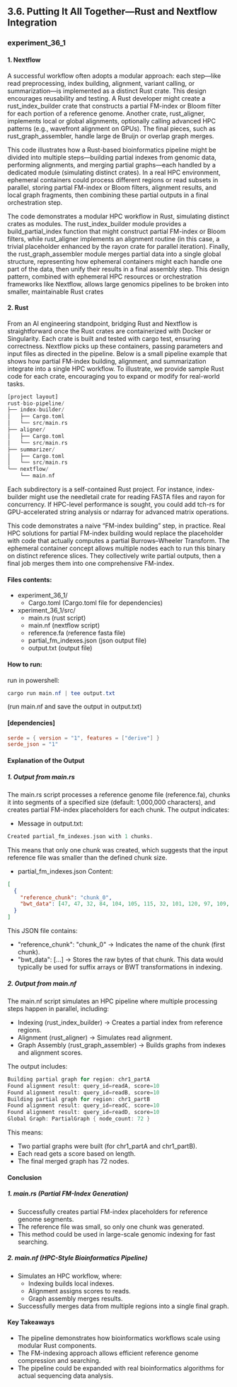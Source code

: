 ## 3.6. Putting It All Together—Rust and Nextflow Integration

### experiment_36_1

#### 1. Nextflow

A successful workflow often adopts a modular approach: each step—like read preprocessing, index building, alignment, variant calling, or summarization—is implemented as a distinct Rust crate. This design encourages reusability and testing. A Rust developer might create a rust_index_builder crate that constructs a partial FM-index or Bloom filter for each portion of a reference genome. Another crate, rust_aligner, implements local or global alignments, optionally calling advanced HPC patterns (e.g., wavefront alignment on GPUs). The final pieces, such as rust_graph_assembler, handle large de Bruijn or overlap graph merges.

This code illustrates how a Rust-based bioinformatics pipeline might be divided into multiple steps—building partial indexes from genomic data, performing alignments, and merging partial graphs—each handled by a dedicated module (simulating distinct crates). In a real HPC environment, ephemeral containers could process different regions or read subsets in parallel, storing partial FM-index or Bloom filters, alignment results, and local graph fragments, then combining these partial outputs in a final orchestration step.

The code demonstrates a modular HPC workflow in Rust, simulating distinct crates as modules. The rust_index_builder module provides a build_partial_index function that might construct partial FM-index or Bloom filters, while rust_aligner implements an alignment routine (in this case, a trivial placeholder enhanced by the rayon crate for parallel iteration). Finally, the rust_graph_assembler module merges partial data into a single global structure, representing how ephemeral containers might each handle one part of the data, then unify their results in a final assembly step. This design pattern, combined with ephemeral HPC resources or orchestration frameworks like Nextflow, allows large genomics pipelines to be broken into smaller, maintainable Rust crates

#### 2. Rust
From an AI engineering standpoint, bridging Rust and Nextflow is straightforward once the Rust crates are containerized with Docker or Singularity. Each crate is built and tested with cargo test, ensuring correctness. Nextflow picks up these containers, passing parameters and input files as directed in the pipeline. Below is a small pipeline example that shows how partial FM-index building, alignment, and summarization integrate into a single HPC workflow. To illustrate, we provide sample Rust code for each crate, encouraging you to expand or modify for real-world tasks.

```rust
[project layout]
rust-bio-pipeline/
├── index-builder/
│   ├── Cargo.toml
│   └── src/main.rs
├── aligner/
│   ├── Cargo.toml
│   └── src/main.rs
├── summarizer/
│   ├── Cargo.toml
│   └── src/main.rs
└── nextflow/
    └── main.nf
```

Each subdirectory is a self-contained Rust project. For instance, index-builder might use the needletail crate for reading FASTA files and rayon for concurrency. If HPC-level performance is sought, you could add tch-rs for GPU-accelerated string analysis or ndarray for advanced matrix operations.

This code demonstrates a naive “FM-index building” step, in practice. Real HPC solutions for partial FM-index building would replace the placeholder with code that actually computes a partial Burrows–Wheeler Transform. The ephemeral container concept allows multiple nodes each to run this binary on distinct reference slices. They collectively write partial outputs, then a final job merges them into one comprehensive FM-index.

#### Files contents:
* experiment_36_1/
  * Cargo.toml (Cargo.toml file for dependencies)
* xperiment_36_1/src/
  * main.rs (rust script)
  * main.nf (nextflow script)
  * reference.fa (reference fasta file)
  * partial_fm_indexes.json (json output file)
  * output.txt (output file)

#### How to run:

run in powershell:

```powershell
cargo run main.nf | tee output.txt
```

(run main.nf and save the output in output.txt)
  
#### [dependencies]

```toml
serde = { version = "1", features = ["derive"] }
serde_json = "1"
```

#### Explanation of the Output

##### 1. Output from main.rs
The main.rs script processes a reference genome file (reference.fa), chunks it into segments of a specified size (default: 1,000,000 characters), and creates partial FM-index placeholders for each chunk. The output indicates:

* Message in output.txt:
```rust
Created partial_fm_indexes.json with 1 chunks.
```

This means that only one chunk was created, which suggests that the input reference file was smaller than the defined chunk size.

* partial_fm_indexes.json Content:

```json
[
  {
    "reference_chunk": "chunk_0",
    "bwt_data": [47, 47, 32, 84, 104, 105, 115, 32, 101, 120, 97, 109, ...]
  }
]
```

This JSON file contains:

* "reference_chunk": "chunk_0" → Indicates the name of the chunk (first chunk).
* "bwt_data": [...] → Stores the raw bytes of that chunk. This data would typically be used for suffix arrays or BWT transformations in indexing.

##### 2. Output from main.nf
The main.nf script simulates an HPC pipeline where multiple processing steps happen in parallel, including:

* Indexing (rust_index_builder) → Creates a partial index from reference regions.
* Alignment (rust_aligner) → Simulates read alignment.
* Graph Assembly (rust_graph_assembler) → Builds graphs from indexes and alignment scores.

The output includes:

```rust
Building partial graph for region: chr1_partA
Found alignment result: query_id=readA, score=10
Found alignment result: query_id=readB, score=10
Building partial graph for region: chr1_partB
Found alignment result: query_id=readC, score=10
Found alignment result: query_id=readD, score=10
Global Graph: PartialGraph { node_count: 72 }
```

This means:

* Two partial graphs were built (for chr1_partA and chr1_partB).
* Each read gets a score based on length.
* The final merged graph has 72 nodes.

#### Conclusion

##### 1. main.rs (Partial FM-Index Generation)

* Successfully creates partial FM-index placeholders for reference genome segments.
* The reference file was small, so only one chunk was generated.
* This method could be used in large-scale genomic indexing for fast searching.

##### 2. main.nf (HPC-Style Bioinformatics Pipeline)

* Simulates an HPC workflow, where:
  * Indexing builds local indexes.
  * Alignment assigns scores to reads.
  * Graph assembly merges results.
* Successfully merges data from multiple regions into a single final graph.

#### Key Takeaways
* The pipeline demonstrates how bioinformatics workflows scale using modular Rust components.
* The FM-indexing approach allows efficient reference genome compression and searching.
* The pipeline could be expanded with real bioinformatics algorithms for actual sequencing data analysis.

